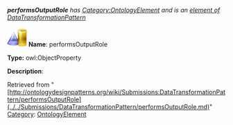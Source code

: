 ___performsOutputRole__ has [Category:OntologyElement](../../Category/OntologyElement.md "Category:OntologyElement") and is an [element of](../../Property/ElementOf.md "Property:ElementOf") [DataTransformationPattern](../../Submissions/DataTransformationPattern.md "Submissions:DataTransformationPattern")_


  




[![ObjectProperty](../../images/thumb/c/c3/ObjectProperty.gif/45px-ObjectProperty.gif)](../../Image/ObjectProperty.gif.md "ObjectProperty")
__Name__: performsOutputRole 


__Type:__ owl:ObjectProperty 


__Description__: 





Retrieved from "[http://ontologydesignpatterns.org/wiki/Submissions:DataTransformationPattern/performsOutputRole](../../Submissions/DataTransformationPattern/performsOutputRole.md)"
 [Category](http://ontologydesignpatterns.org/wiki/Special:Categories "Special:Categories"): [OntologyElement](../../Category/OntologyElement.md "Category:OntologyElement")